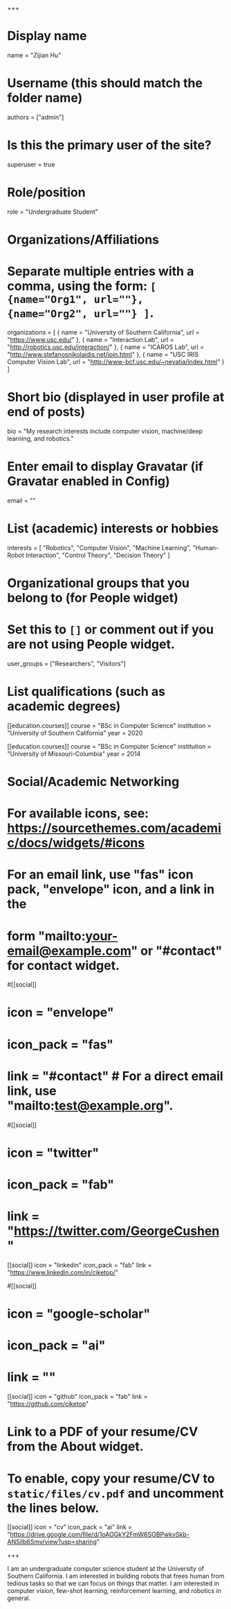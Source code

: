 +++
# Display name
name = "Zijian Hu"

# Username (this should match the folder name)
authors = ["admin"]

# Is this the primary user of the site?
superuser = true

# Role/position
role = "Undergraduate Student"

# Organizations/Affiliations
#   Separate multiple entries with a comma, using the form: `[ {name="Org1", url=""}, {name="Org2", url=""} ]`.
organizations = [
{ name = "University of Southern California", url = "https://www.usc.edu/" },
{ name = "Interaction Lab", url = "http://robotics.usc.edu/interaction/" },
{ name = "ICAROS Lab", url = "http://www.stefanosnikolaidis.net/join.html" },
{ name = "USC IRIS Computer Vision Lab", url = "http://www-bcf.usc.edu/~nevatia/index.html" }
 ]

# Short bio (displayed in user profile at end of posts)
bio = "My research interests include computer vision, machine/deep learning, and robotics."

# Enter email to display Gravatar (if Gravatar enabled in Config)
email = ""

# List (academic) interests or hobbies
interests = [
  "Robotics",
  "Computer Vision",
  "Machine Learning",
  "Human-Robot Interaction",
  "Control Theory",
  "Decision Theory"
]

# Organizational groups that you belong to (for People widget)
#   Set this to `[]` or comment out if you are not using People widget.
user_groups = ["Researchers", "Visitors"]

# List qualifications (such as academic degrees)
[[education.courses]]
  course = "BSc in Computer Science"
  institution = "University of Southern California"
  year = 2020

[[education.courses]]
  course = "BSc in Computer Science"
  institution = "University of Missouri-Columbia"
  year = 2014

# Social/Academic Networking
# For available icons, see: https://sourcethemes.com/academic/docs/widgets/#icons
#   For an email link, use "fas" icon pack, "envelope" icon, and a link in the
#   form "mailto:your-email@example.com" or "#contact" for contact widget.

#[[social]]
#  icon = "envelope"
#  icon_pack = "fas"
#  link = "#contact"  # For a direct email link, use "mailto:test@example.org".

#[[social]]
#  icon = "twitter"
#  icon_pack = "fab"
#  link = "https://twitter.com/GeorgeCushen"

[[social]]
  icon = "linkedin"
  icon_pack = "fab"
  link = "https://www.linkedin.com/in/ciketop/"

#[[social]]
#  icon = "google-scholar"
#  icon_pack = "ai"
#  link = ""

[[social]]
  icon = "github"
  icon_pack = "fab"
  link = "https://github.com/ciketop"

# Link to a PDF of your resume/CV from the About widget.
# To enable, copy your resume/CV to `static/files/cv.pdf` and uncomment the lines below.
 [[social]]
   icon = "cv"
   icon_pack = "ai"
   link = "https://drive.google.com/file/d/1oAOGkY2FmW6SOBPwkvSkb-ANSilb6Smv/view?usp=sharing"

+++

I am an undergraduate computer science student at the University of
Southern California. I am interested in building robots that frees human from
tedious tasks so that we can focus on things that matter. I am interested in
computer vision, few-shot learning, reinforcement learning, and robotics in general.
